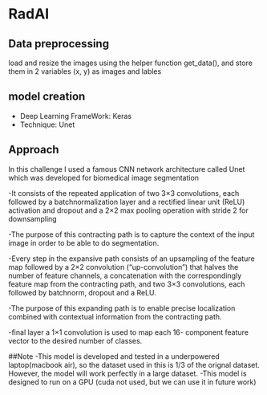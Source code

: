 # RadAI

## Data preprocessing
load and resize the images using the helper function get_data(), and store them in 2 variables (x, y) as images and lables


## model creation
- Deep Learning FrameWork: Keras
- Technique: Unet 
## Approach
In this challenge I used a famous CNN network architecture called Unet which was developed for biomedical image segmentation

-It consists of the repeated application of two 3×3 convolutions, each followed by a batchnormalization layer and a rectified linear unit (ReLU) activation and dropout and a 2×2 max pooling operation with stride 2 for downsampling

-The purpose of this contracting path is to capture the context of the input image in order to be able to do segmentation.

-Every step in the expansive path consists of an upsampling of the feature map followed by a 2×2 convolution (“up-convolution”) that halves the number of feature channels, a concatenation with the correspondingly feature map from the contracting path, and two 3×3 convolutions, each followed by batchnorm, dropout and a ReLU.

-The purpose of this expanding path is to enable precise localization combined with contextual information from the contracting path.

-final layer a 1×1 convolution is used to map each 16- component feature vector to the desired number of classes.

##Note
-This model is developed and tested in a underpowered laptop(macbook air), so the dataset used in this is 1/3 of the orignal dataset. However, the model will work perfectly in a large dataset.
-This model is designed to run on a GPU (cuda not used, but we can use it in future work)


